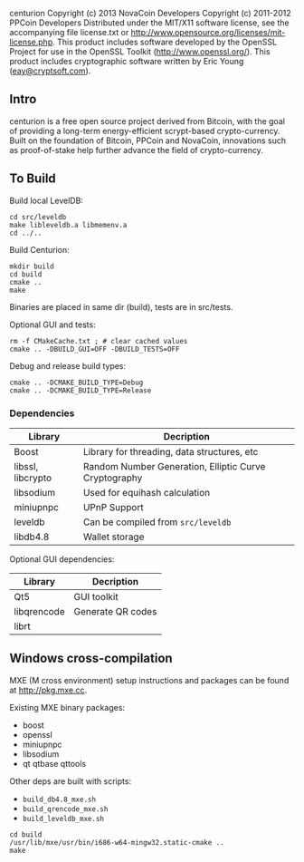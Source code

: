 centurion
Copyright (c) 2013 NovaCoin Developers
Copyright (c) 2011-2012 PPCoin Developers
Distributed under the MIT/X11 software license, see the accompanying
file license.txt or http://www.opensource.org/licenses/mit-license.php.
This product includes software developed by the OpenSSL Project for use in
the OpenSSL Toolkit (http://www.openssl.org/).  This product includes
cryptographic software written by Eric Young (eay@cryptsoft.com).


## Intro

centurion is a free open source project derived from Bitcoin, with
the goal of providing a long-term energy-efficient scrypt-based crypto-currency.
Built on the foundation of Bitcoin, PPCoin and NovaCoin, innovations such as proof-of-stake
help further advance the field of crypto-currency.

## To Build

Build local LevelDB:
```
cd src/leveldb
make libleveldb.a libmemenv.a
cd ../..
```

Build Centurion:
```
mkdir build
cd build
cmake ..
make
```
Binaries are placed in same dir (build), tests are in src/tests.

Optional GUI and tests:
```
rm -f CMakeCache.txt ; # clear cached values
cmake .. -DBUILD_GUI=OFF -DBUILD_TESTS=OFF
```

Debug and release build types:
```
cmake .. -DCMAKE_BUILD_TYPE=Debug
cmake .. -DCMAKE_BUILD_TYPE=Release
```

### Dependencies
| Library | Decription |
| --- | --- |
| Boost | Library for threading, data structures, etc |
| libssl, libcrypto | Random Number Generation, Elliptic Curve Cryptography |
| libsodium | Used for equihash calculation
| miniupnpc | UPnP Support |
| leveldb | Can be compiled from `src/leveldb` |
| libdb4.8 | Wallet storage |

Optional GUI dependencies:

| Library | Decription |
| --- | --- |
| Qt5 | GUI toolkit |
| libqrencode | Generate QR codes |
| librt ||

## Windows cross-compilation
MXE (M cross environment) setup instructions and packages can be found at http://pkg.mxe.cc.

Existing MXE binary packages:
- boost
- openssl
- miniupnpc
- libsodium
- qt qtbase qttools

Other deps are built with scripts:
- `build_db4.8_mxe.sh`
- `build_qrencode_mxe.sh`
- `build_leveldb_mxe.sh`

```
cd build
/usr/lib/mxe/usr/bin/i686-w64-mingw32.static-cmake ..
make
```
